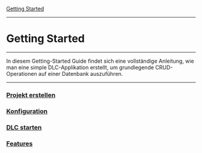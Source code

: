 <a href="./index.md">Getting Started</a>

<hr/>

# Getting Started
<hr/>

In diesem Getting-Started Guide findet sich eine vollständige Anleitung, wie man eine simple DLC-Applikation erstellt, 
um grundlegende CRUD-Operationen auf einer Datenbank auszuführen.

<hr/>

### <a href="./create_project.md">Projekt erstellen</a>
### <a href="./configuration.md">Konfiguration</a>
### <a href="./run_application.md">DLC starten</a>
### <a href="./features.md">Features</a>